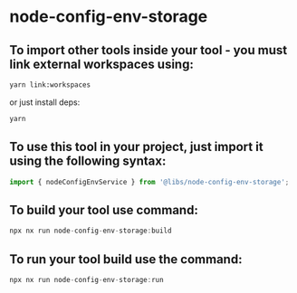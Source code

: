 # node-config-env-storage

## To import other tools inside your tool - you must link external workspaces using:

```bash
yarn link:workspaces
```

or just install deps:

```bash
yarn
```

## To use this tool in your project, just import it using the following syntax:

```ts
import { nodeConfigEnvService } from '@libs/node-config-env-storage';
```

## To build your tool use command:

```ts
npx nx run node-config-env-storage:build
```

## To run your tool build use the command:

```ts
npx nx run node-config-env-storage:run
```
